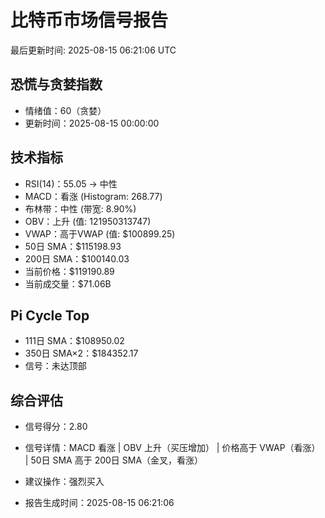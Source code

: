 # 比特币市场信号报告

最后更新时间: 2025-08-15 06:21:06 UTC

## 恐慌与贪婪指数
- 情绪值：60（贪婪）
- 更新时间：2025-08-15 00:00:00

## 技术指标
- RSI(14)：55.05 → 中性
- MACD：看涨 (Histogram: 268.77)
- 布林带：中性 (带宽: 8.90%)
- OBV：上升 (值: 121950313747)
- VWAP：高于VWAP (值: $100899.25)
- 50日 SMA：$115198.93
- 200日 SMA：$100140.03
- 当前价格：$119190.89
- 当前成交量：$71.06B

## Pi Cycle Top
- 111日 SMA：$108950.02
- 350日 SMA×2：$184352.17
- 信号：未达顶部

## 综合评估
- 信号得分：2.80
- 信号详情：MACD 看涨 | OBV 上升（买压增加） | 价格高于 VWAP（看涨） | 50日 SMA 高于 200日 SMA（金叉，看涨）
- 建议操作：强烈买入

- 报告生成时间：2025-08-15 06:21:06